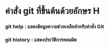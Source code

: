 # คำสั่ง git ที่ขึ้นต้นด้วยอักษร H

### git help : แสดงข้อมูลความช่วยเหลือสำหรับคำสั่ง Git
### git history : แสดงประวัติการคอมมิต
